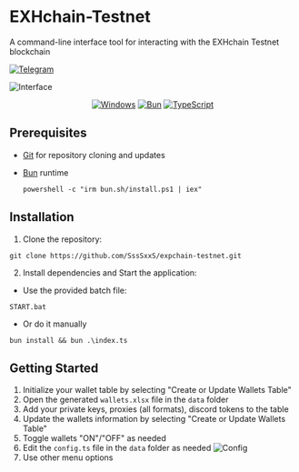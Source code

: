 # EXHchain-Testnet

A command-line interface tool for interacting with the EXHchain Testnet blockchain

[![Telegram](https://img.shields.io/badge/Telegram-26A5E4?logo=telegram&logoColor=fff&style=flat-square)](https://t.me/yofomo)

![Interface](https://i.postimg.cc/8zM4YnL7/Screenshot-2025-03-01-161728.png)

<div align="center">

[![Windows](https://custom-icon-badges.demolab.com/badge/Windows-0078D6?logo=windows11&logoColor=white)](#) [![Bun](https://img.shields.io/badge/Bun-000?logo=bun&logoColor=fff)](https://bun.sh/) [![TypeScript](https://img.shields.io/badge/TypeScript-3178C6?logo=typescript&logoColor=fff)](#)

</div>

## Prerequisites

- [Git](https://git-scm.com/downloads) for repository cloning and updates

- [Bun](https://bun.sh/) runtime

  ```
  powershell -c "irm bun.sh/install.ps1 | iex"
  ```

## Installation

1. Clone the repository:

```
git clone https://github.com/SssSxxS/expchain-testnet.git
```

2. Install dependencies and Start the application:

- Use the provided batch file:

```
START.bat
```

- Or do it manually

```
bun install && bun .\index.ts
```

## Getting Started

1. Initialize your wallet table by selecting "Create or Update Wallets Table"
2. Open the generated `wallets.xlsx` file in the `data` folder
3. Add your private keys, proxies (all formats), discord tokens to the table
4. Update the wallets information by selecting "Create or Update Wallets Table"
5. Toggle wallets "ON"/"OFF" as needed
6. Edit the `config.ts` file in the `data` folder as needed
   ![Config](https://i.postimg.cc/yNnm4qx8/Screenshot-2025-03-01-161934.png)
7. Use other menu options
